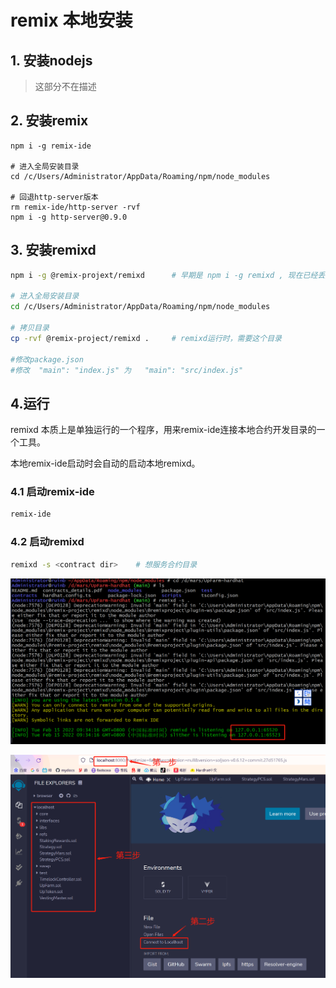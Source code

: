 # remix 本地安装

## 1. 安装nodejs

> 这部分不在描述

## 2. 安装remix

```shell
npm i -g remix-ide

# 进入全局安装目录
cd /c/Users/Administrator/AppData/Roaming/npm/node_modules

# 回退http-server版本
rm remix-ide/http-server -rvf
npm i -g http-server@0.9.0
```

## 3. 安装remixd

```bash
npm i -g @remix-projext/remixd		# 早期是 npm i -g remixd , 现在已经丢弃

# 进入全局安装目录
cd /c/Users/Administrator/AppData/Roaming/npm/node_modules

# 拷贝目录
cp -rvf @remix-project/remixd .		# remixd运行时，需要这个目录

#修改package.json
#修改  "main": "index.js" 为   "main": "src/index.js"
```

## 4.运行

remixd 本质上是单独运行的一个程序，用来remix-ide连接本地合约开发目录的一个工具。

本地remix-ide启动时会自动的启动本地remixd。

### 4.1 启动remix-ide

```bash
remix-ide
```

### 4.2 启动remixd

```bash
remixd -s <contract dir>	# 想服务合约目录
```

![remixd启动](remixd启动.png)

![remix使用](remix使用.png)